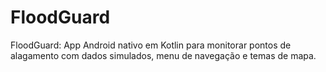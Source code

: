 # FloodGuard
FloodGuard: App Android nativo em Kotlin para monitorar pontos de alagamento com dados simulados, menu de navegação e temas de mapa.
